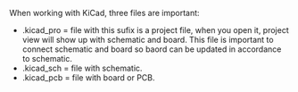When working with KiCad, three files are important:

- .kicad_pro = file with this sufix is a project file, when you open it, project view will show up with schematic and board. This file is important to connect schematic and board so baord can be updated in accordance to schematic.
- .kicad_sch = file with schematic.
- .kicad_pcb = file with board or PCB.
